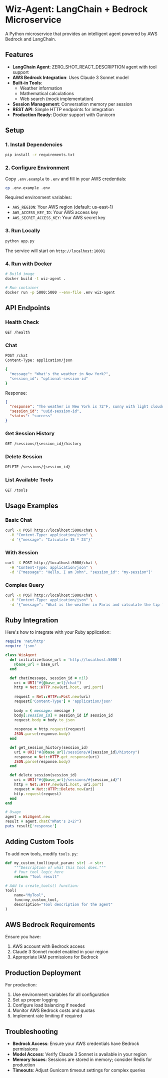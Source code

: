 # Wiz-Agent: LangChain + Bedrock Microservice

A Python microservice that provides an intelligent agent powered by AWS Bedrock and LangChain.

## Features

- **LangChain Agent**: ZERO_SHOT_REACT_DESCRIPTION agent with tool support
- **AWS Bedrock Integration**: Uses Claude 3 Sonnet model
- **Built-in Tools**:
  - Weather information
  - Mathematical calculations
  - Web search (mock implementation)
- **Session Management**: Conversation memory per session
- **REST API**: Simple HTTP endpoints for integration
- **Production Ready**: Docker support with Gunicorn

## Setup

### 1. Install Dependencies

```bash
pip install -r requirements.txt
```

### 2. Configure Environment

Copy `.env.example` to `.env` and fill in your AWS credentials:

```bash
cp .env.example .env
```

Required environment variables:
- `AWS_REGION`: Your AWS region (default: us-east-1)
- `AWS_ACCESS_KEY_ID`: Your AWS access key
- `AWS_SECRET_ACCESS_KEY`: Your AWS secret key

### 3. Run Locally

```bash
python app.py
```

The service will start on `http://localhost:10001`

### 4. Run with Docker

```bash
# Build image
docker build -t wiz-agent .

# Run container
docker run -p 5000:5000 --env-file .env wiz-agent
```

## API Endpoints

### Health Check
```bash
GET /health
```

### Chat
```bash
POST /chat
Content-Type: application/json

{
  "message": "What's the weather in New York?",
  "session_id": "optional-session-id"
}
```

Response:
```json
{
  "response": "The weather in New York is 72°F, sunny with light clouds",
  "session_id": "uuid-session-id",
  "status": "success"
}
```

### Get Session History
```bash
GET /sessions/{session_id}/history
```

### Delete Session
```bash
DELETE /sessions/{session_id}
```

### List Available Tools
```bash
GET /tools
```

## Usage Examples

### Basic Chat
```bash
curl -X POST http://localhost:5000/chat \
  -H "Content-Type: application/json" \
  -d '{"message": "Calculate 15 * 23"}'
```

### With Session
```bash
curl -X POST http://localhost:5000/chat \
  -H "Content-Type: application/json" \
  -d '{"message": "Hello, I am John", "session_id": "my-session"}'
```

### Complex Query
```bash
curl -X POST http://localhost:5000/chat \
  -H "Content-Type: application/json" \
  -d '{"message": "What is the weather in Paris and calculate the tip for a $85 bill with 18% tip?"}'
```

## Ruby Integration

Here's how to integrate with your Ruby application:

```ruby
require 'net/http'
require 'json'

class WizAgent
  def initialize(base_url = 'http://localhost:5000')
    @base_url = base_url
  end

  def chat(message, session_id = nil)
    uri = URI("#{@base_url}/chat")
    http = Net::HTTP.new(uri.host, uri.port)
    
    request = Net::HTTP::Post.new(uri)
    request['Content-Type'] = 'application/json'
    
    body = { message: message }
    body[:session_id] = session_id if session_id
    request.body = body.to_json
    
    response = http.request(request)
    JSON.parse(response.body)
  end

  def get_session_history(session_id)
    uri = URI("#{@base_url}/sessions/#{session_id}/history")
    response = Net::HTTP.get_response(uri)
    JSON.parse(response.body)
  end

  def delete_session(session_id)
    uri = URI("#{@base_url}/sessions/#{session_id}")
    http = Net::HTTP.new(uri.host, uri.port)
    request = Net::HTTP::Delete.new(uri)
    http.request(request)
  end
end

# Usage
agent = WizAgent.new
result = agent.chat("What's 2+2?")
puts result['response']
```

## Adding Custom Tools

To add new tools, modify `tools.py`:

```python
def my_custom_tool(input_param: str) -> str:
    """Description of what this tool does."""
    # Your tool logic here
    return "Tool result"

# Add to create_tools() function:
Tool(
    name="MyTool",
    func=my_custom_tool,
    description="Tool description for the agent"
)
```

## AWS Bedrock Requirements

Ensure you have:
1. AWS account with Bedrock access
2. Claude 3 Sonnet model enabled in your region
3. Appropriate IAM permissions for Bedrock

## Production Deployment

For production:
1. Use environment variables for all configuration
2. Set up proper logging
3. Configure load balancing if needed
4. Monitor AWS Bedrock costs and quotas
5. Implement rate limiting if required

## Troubleshooting

- **Bedrock Access**: Ensure your AWS credentials have Bedrock permissions
- **Model Access**: Verify Claude 3 Sonnet is available in your region
- **Memory Issues**: Sessions are stored in memory; consider Redis for production
- **Timeouts**: Adjust Gunicorn timeout settings for complex queries
